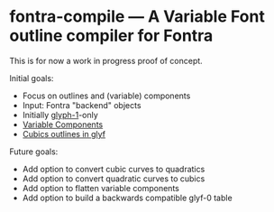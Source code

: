 # fontra-compile — A Variable Font outline compiler for Fontra

This is for now a work in progress proof of concept.

Initial goals:

- Focus on outlines and (variable) components
- Input: Fontra "backend" objects
- Initially [glyph-1](https://github.com/harfbuzz/boring-expansion-spec/blob/main/glyf1.md)-only
- [Variable Components](https://github.com/harfbuzz/boring-expansion-spec/blob/main/glyf1-varComposites.md)
- [Cubics outlines in glyf](https://github.com/harfbuzz/boring-expansion-spec/blob/main/glyf1-cubicOutlines.md)

Future goals:

- Add option to convert cubic curves to quadratics
- Add option to convert quadratic curves to cubics
- Add option to flatten variable components
- Add option to build a backwards compatible glyf-0 table
